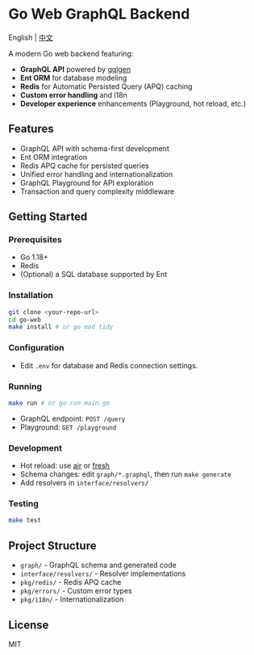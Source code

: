 # Go Web GraphQL Backend

English | [中文](README_CN.md)

A modern Go web backend featuring:
- **GraphQL API** powered by [gqlgen](https://github.com/99designs/gqlgen)
- **Ent ORM** for database modeling
- **Redis** for Automatic Persisted Query (APQ) caching
- **Custom error handling** and i18n
- **Developer experience** enhancements (Playground, hot reload, etc.)

## Features
- GraphQL API with schema-first development
- Ent ORM integration
- Redis APQ cache for persisted queries
- Unified error handling and internationalization
- GraphQL Playground for API exploration
- Transaction and query complexity middleware

## Getting Started

### Prerequisites
- Go 1.18+
- Redis
- (Optional) a SQL database supported by Ent

### Installation
```sh
git clone <your-repo-url>
cd go-web
make install # or go mod tidy
```

### Configuration
- Edit `.env` for database and Redis connection settings.

### Running
```sh
make run # or go run main.go
```

- GraphQL endpoint: `POST /query`
- Playground: `GET /playground`

### Development
- Hot reload: use [air](https://github.com/cosmtrek/air) or [fresh](https://github.com/gravityblast/fresh)
- Schema changes: edit `graph/*.graphql`, then run `make generate`
- Add resolvers in `interface/resolvers/`

### Testing
```sh
make test
```

## Project Structure
- `graph/` - GraphQL schema and generated code
- `interface/resolvers/` - Resolver implementations
- `pkg/redis/` - Redis APQ cache
- `pkg/errors/` - Custom error types
- `pkg/i18n/` - Internationalization

## License
MIT
